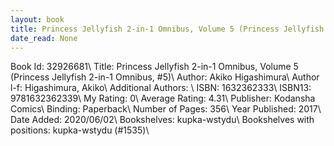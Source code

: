 ```yaml
---
layout: book
title: Princess Jellyfish 2-in-1 Omnibus, Volume 5 (Princess Jellyfish 2-in-1 Omnibus,  no. 5)
date_read: None
---
```


Book Id: 32926681\ 
Title: Princess Jellyfish 2-in-1 Omnibus, Volume 5 (Princess Jellyfish 2-in-1 Omnibus, #5)\ 
Author: Akiko Higashimura\ 
Author l-f: Higashimura, Akiko\ 
Additional Authors: \ 
ISBN: 1632362333\ 
ISBN13: 9781632362339\ 
My Rating: 0\ 
Average Rating: 4.31\ 
Publisher: Kodansha Comics\ 
Binding: Paperback\ 
Number of Pages: 356\ 
Year Published: 2017\ 
Date Added: 2020/06/02\ 
Bookshelves: kupka-wstydu\ 
Bookshelves with positions: kupka-wstydu (#1535)\ 

